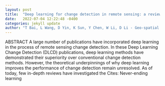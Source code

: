 ```yaml
---
layout: post
title:  "Deep learning for change detection in remote sensing: a review"
date:   2022-07-04 12:22:48 -0400
categories: jekyll update
author: "T Bai, L Wang, D Yin, K Sun, Y Chen, W Li, D Li - Geo-spatial Information Science, 2022"
---
```

ABSTRACT A large number of publications have incorporated deep learning in the process of remote sensing change detection. In these Deep Learning Change Detection (DLCD) publications, deep learning methods have demonstrated their superiority over conventional change detection methods. However, the theoretical underpinnings of why deep learning improves the performance of change detection remain unresolved. As of today, few in-depth reviews have investigated the  Cites: Never-ending learning
